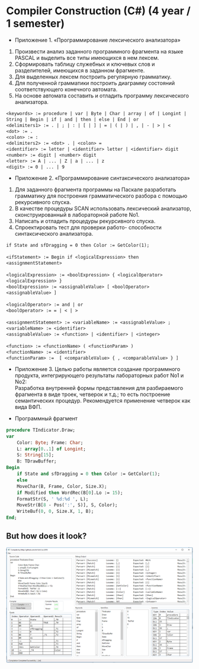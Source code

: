 ﻿# Compiler Construction (C#) (4 year / 1 semester)

* Приложение 1. «Программирование лексического анализатора»  
1. Произвести анализ заданного программного фрагмента на языке PASCAL и выделить все типы имеющихся в нем лексем.  
2. Сформировать таблицу служебных и ключевых слов и разделителей, имеющихся в заданном фрагменте.  
3. Для выделенных лексем построить регулярную грамматику.  
4. Для полученной грамматики построить диаграмму состояний соответствующего конечного автомата.  
5. На основе автомата составить и отладить программу лексического анализатора.  

```
<keywords> := procedure | var | Byte | Char | array | of | Longint | String | Begin | if | and | then | else | End | or
<delimiters1> := . | ; | : | [ | ] | = | ( | ) | , | - | > | <
<dot> := .
<colon> := :
<delimiters2> := <dot> . | <colon> =
<identifier> := letter | <identifier> letter | <identifier> digit
<number> := digit | <number> digit 
<letter> := A | ... | Z | a | ... | z
<digit> := 0 | ... | 9
```

* Приложение 2. «Программирование синтаксического анализатора»  
1. Для заданного фрагмента программы на Паскале разработать грамматику для построения грамматического разбора с помощью рекурсивного спуска.  
2. В качестве процедуры SCAN использовать лексический анализатор, сконструированный в лабораторной работе No1.  
3. Написать и отладить процедуры рекурсивного спуска.  
4. Спроектировать тест для проверки работо- споcобности синтаксического анализатора.  
  
```
if State and sfDragging = 0 then Color := GetColor(1);

<ifStatement> := Begin if <logicalExpression> then <assignmentStatement>

<logicalExpression> := <boolExpression> { <logicalOperator> <logicalExpression> }
<boolExpression> := <assignableValue> [ <boolOperator> <assignableValue> ]

<logicalOperator> := and | or
<boolOperator> := = | < | >

<assignmentStatement> := <variableName> := <assignableValue> ;
<variableName> := <identifier>
<assignableValue> := <function> | <identifier> | <integer>

<function> := <functionName> ( <functionParam> )
<functionName> := <identifier>
<functionParam> :=  [ <comparableValue> { , <comparableValue> } ]
```

* Приложение 3.
Целью работы является создание программного продукта, интегрирующего результаты лабораторных работ No1 и No2:  
Разработка внутренней формы представления для разбираемого фрагмента в виде троек, четверок и т.д.; то есть построение семантических процедур. Рекомендуется применение четверок как вида ВФП.  
  

* Программный фрагмент
```pascal
procedure TIndicator.Draw;  
var  
	Color: Byte; Frame: Char;  
	L: array[0..1] of Longint;  
	S: String[15];  
	B: TDrawBuffer;  
Begin  
	if State and sfDragging = 0 then Color := GetColor(1);  
	else  
	MoveChar(B, Frame, Color, Size.X);  
	if Modified then WordRec(B[0].Lo := 15);  
	FormatStr(S, ' %d:%d ', L);  
	MoveStr(B[8 - Pos(':', S)], S, Color);  
	WriteBuf(0, 0, Size.X, 1, B);  
End;  
```
  
## But how does it look?
![Oops. Image was here](https://github.com/dv1x3r/tti-computer-science/raw/master/IV.%20Fourth%20Year/cs-compiler-construction/screenshot.png)

